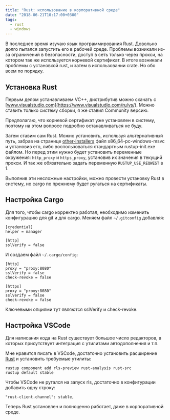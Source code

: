```yaml
---
title: "Rust: использование в корпоративной среде"
date: "2018-06-21T10:17:00+0300"
tags:
  - rust
  - windows
---
```

В последнее время изучаю язык программирования Rust. Довольно долго пытался запустить его в рабочей среде. Проблемы возникали из-за ограничений в безопасности, доступ в сеть только через прокси, на котором так же используется корневой сертификат. В итоге возникали проблемы с установкой rust, и затем в использовании crate. Но обо всем по порядку.

## Установка Rust

Первым делом устанавливаем VC++, дистрибутив можно скачать с [www.visualstudio.com](https://www.visualstudio.com/ru/vs/). Можно ставить только систему сборки, я же ставил Community версию.

Предполагаю, что корневой сертификат уже установлен в систему, поэтому на этом вопросе подробно останавливаться не буду.

Затем ставим сам Rust. Можно установить, используя альтернативный путь, забрав на странице [other-installers](https://www.rust-lang.org/en-US/other-installers.html) файл x86_64-pc-windows-msvc и установив его, либо воспользоваться стандартным rustup-init.exe файлом. Но перед этим нужно будет установить переменные окружения: `http_proxy` и `https_proxy`, установив их значения в текущий прокси. И так же обязательно задать переменную `RUSTUP_USE_REQWEST` в 1.

Выполнив эти несложные настройки, можно провести установку Rust в систему, но cargo по прежнему будет ругаться на сертификаты.

## Настройка Cargo

Для того, чтобы cargo корректно работал, необходимо изменить конфигурацию для git и для cargo. Меняем файл `~/.gitconfig` добавляя:
    
    [credential]
    helper = manager

    [http]
    sslVerify = false

И создаем файл `~/.cargo/config`:

    [http]
    proxy = "proxy:8080"
    sslVerify = false
    check-revoke = false

    [https]
    proxy = "proxy:8080"
    sslVerify = false
    check-revoke = false

Ключевыми опциями тут являются sslVerify и check-revoke. 

## Настройка VSCode

Для написания кода на Rust существует большое число редакторов, в которых присутствует интеграция с утилитами автодополнения и т.п.

Мне нравится писать в VSCode, достаточно установить расширение [Rust](https://marketplace.visualstudio.com/items?itemName=rust-lang.rust) и установить требуемые утилиты:

    rustup component add rls-preview rust-analysis rust-src
    rustup default stable

Чтобы VSCode не ругался на запуск rls, достаточно в конфигурации добавить одну строку:

    "rust-client.channel": stable,
    
Теперь Rust установлен и полноценно работает, даже в корпоративной среде.
